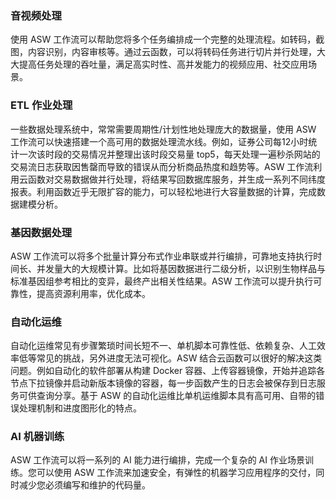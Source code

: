 ### 音视频处理
 使用 ASW 工作流可以帮助您将多个任务编排成一个完整的处理流程。如转码，截图，内容识别，内容审核等。通过云函数，可以将转码任务进行切片并行处理，大大提高任务处理的吞吐量，满足高实时性、高并发能力的视频应用、社交应用场景。 

### ETL 作业处理 
 一些数据处理系统中，常常需要周期性/计划性地处理庞大的数据量，使用 ASW 工作流可以快速搭建一个高可用的数据处理流水线。例如，证券公司每12小时统计一次该时段的交易情况并整理出该时段交易量 top5，每天处理一遍秒杀网站的交易流日志获取因售罄而导致的错误从而分析商品热度和趋势等。ASW 工作流利用云函数对交易数据做并行处理，将结果写回数据库服务，并生成一系列不同纬度报表。利用函数近乎无限扩容的能力，可以轻松地进行大容量数据的计算，完成数据建模分析。 

### 基因数据处理 
 ASW 工作流可以将多个批量计算分布式作业串联或并行编排，可靠地支持执行时间长、并发量大的大规模计算。比如将基因数据进行二级分析，以识别生物样品与标准基因组参考相比的变异，最终产出相关性结果。ASW 工作流可以提升执行可靠性，提高资源利用率，优化成本。 

### 自动化运维
自动化运维常见有步骤繁琐时间长短不一、单机脚本可靠性低、依赖复杂、人工效率低等常见的挑战，另外进度无法可视化。ASW 结合云函数可以很好的解决这类问题。例如自动化的软件部署从构建 Docker 容器、上传容器镜像，开始并追踪各节点下拉镜像并启动新版本镜像的容器，每一步函数产生的日志会被保存到日志服务可供查询分享。基于 ASW 的自动化运维比单机运维脚本具有高可用、自带的错误处理机制和进度图形化的特点。 

###  AI 机器训练
ASW 工作流可以将一系列的 AI 能力进行编排，完成一个复杂的 AI 作业场景训练。您可以使用 ASW 工作流来加速安全，有弹性的机器学习应用程序的交付，同时减少您必须编写和维护的代码量。

